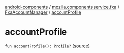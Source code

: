 [android-components](../../index.md) / [mozilla.components.service.fxa](../index.md) / [FxaAccountManager](index.md) / [accountProfile](./account-profile.md)

# accountProfile

`fun accountProfile(): `[`Profile`](../../mozilla.components.concept.sync/-profile/index.md)`?` [(source)](https://github.com/mozilla-mobile/android-components/blob/master/components/service/firefox-accounts/src/main/java/mozilla/components/service/fxa/FxaAccountManager.kt#L222)
